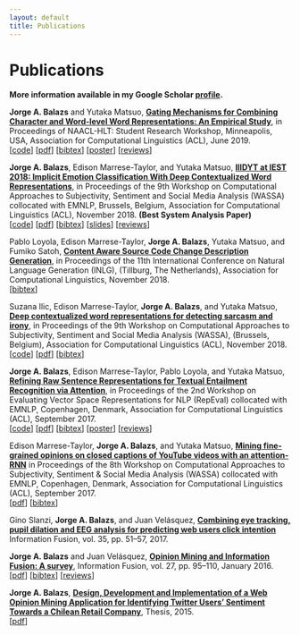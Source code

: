 ```yaml
---
layout: default
title: Publications
---
```


# Publications

**More information available in my Google Scholar
[profile](https://scholar.google.com/citations?user=Iqr7zaQAAAAJ).**

__Jorge A. Balazs__ and Yutaka Matsuo, [__Gating Mechanisms for Combining
Character and Word-level Word Representations: An Empirical
Study__](https://aclweb.org/anthology/N19-3016/), in Proceedings of
NAACL-HLT: Student Research Workshop, Minneapolis, USA, Association for
Computational Linguistics (ACL), June 2019.<br>
[[code](https://github.com/jabalazs/gating)]
[[pdf](assets/papers/gating.pdf)]
[[bibtex](https://aclweb.org/anthology/N19-3016.bib)]
[[poster](assets/papers/gating_poster.pdf)]
[[reviews](https://gist.github.com/jabalazs/27f81104d957ddca942d43a12f20c88e)]

__Jorge A. Balazs__, Edison Marrese-Taylor, and Yutaka Matsuo, [__IIIDYT at IEST
2018: Implicit Emotion Classification With Deep Contextualized Word
Representations__](https://aclweb.org/anthology/W18-6208/), in
Proceedings of the 9th Workshop on Computational Approaches to Subjectivity,
Sentiment and Social Media Analysis (WASSA) collocated with EMNLP, Brussels,
Belgium, Association for Computational Linguistics (ACL), November 2018. **(Best
System Analysis Paper)**<br>
[[code](https://github.com/jabalazs/implicit_emotion)]
[[pdf](assets/papers/iest_2018.pdf)]
[[bibtex](https://aclweb.org/anthology/W18-6208.bib)]
[[slides](https://goo.gl/Gg3Pxk)]
[[reviews](https://github.com/jabalazs/implicit_emotion/blob/master/paper/reviews/reviews.md)]

Pablo Loyola, Edison Marrese-Taylor, __Jorge A. Balazs__, Yutaka Matsuo, and
Fumiko Satoh, [__Content Aware Source Code Change Description
Generation__](https://aclweb.org/anthology/W18-6513/), in
Proceedings of the 11th International Conference on Natural Language Generation
(INLG), (Tillburg, The Netherlands), Association for Computational Linguistics,
November 2018.<br>
[[bibtex](https://aclweb.org/anthology/W18-6513.bib)]

Suzana Ilic, Edison Marrese-Taylor, __Jorge A. Balazs__, and Yutaka Matsuo,
[__Deep contextualized word representations for detecting sarcasm and
irony__](https://aclweb.org/anthology/W18-6202/), in Proceedings of
the 9th Workshop on Computational Approaches to Subjectivity, Sentiment and
Social Media Analysis (WASSA), (Brussels, Belgium), Association for
Computational Linguistics (ACL), November 2018.<br>
[[code](https://github.com/epochx/elmo4irony)]
[[pdf](assets/papers/elmo_irony.pdf)]
[[bibtex](https://aclweb.org/anthology/W18-6202.bib)]

__Jorge A. Balazs__, Edison Marrese-Taylor, Pablo Loyola, and Yutaka Matsuo,
[__Refining Raw Sentence Representations for Textual Entailment Recognition via
Attention__](https://aclweb.org/anthology/W17-5310/), in Proceedings
of the 2nd Workshop on Evaluating Vector Space Representations for NLP (RepEval)
collocated with EMNLP, Copenhagen, Denmark, Association for Computational
Linguistics (ACL), September 2017.<br>
[[code](https://github.com/jabalazs/repeval_rivercorners)]
[[pdf](assets/papers/refining_raw_sentences.pdf)]
[[bibtex](https://aclweb.org/anthology/W17-5310.bib)]
[[poster](assets/papers/refining_raw_sentences_poster.pdf)]
[[reviews](https://github.com/jabalazs/repeval/blob/master/paper/reviews/reviews.md)]

Edison Marrese-Taylor, __Jorge A. Balazs__, and Yutaka Matsuo, [__Mining
fine-grained opinions on closed captions of YouTube videos with an
attention-RNN__](https://aclweb.org/anthology/W17-5213/) in
Proceedings of the 8th Workshop on Computational Approaches to Subjectivity,
Sentiment & Social Media Analysis (WASSA) collocated with EMNLP, Copenhagen,
Denmark, Association for Computational Linguistics (ACL), September 2017.<br>
[[pdf](assets/papers/video_om.pdf)]
[[bibtex](https://aclweb.org/anthology/W17-5213.bib)]


Gino Slanzi, __Jorge A. Balazs__, and Juan Velásquez, [__Combining eye tracking,
pupil dilation and EEG analysis for predicting web users click
intention__](https://doi.org/10.1016/j.inffus.2016.09.003) Information Fusion,
vol. 35, pp. 51–57, 2017.

__Jorge A. Balazs__ and Juan Velásquez, [__Opinion Mining and Information
Fusion: A survey__](http://dx.doi.org/10.1016/j.inffus.2015.06.002), Information
Fusion, vol. 27, pp. 95–110, January 2016.<br>
[[pdf](assets/papers/if_om_paper.pdf)]
[[bibtex](assets/papers/if_om_paper.bib)]
[[reviews](https://gist.github.com/jabalazs/8c92f38af185d3c95e360fceb5330813)]

__Jorge A. Balazs__, [__Design, Development and Implementation of a Web Opinion
Mining Application for Identifying Twitter Users’ Sentiment Towards a Chilean
Retail Company__](http://repositorio.uchile.cl/handle/2250/137769), Thesis,
2015.<br> [[pdf](assets/Thesis-Jorge-Balazs.pdf)]
